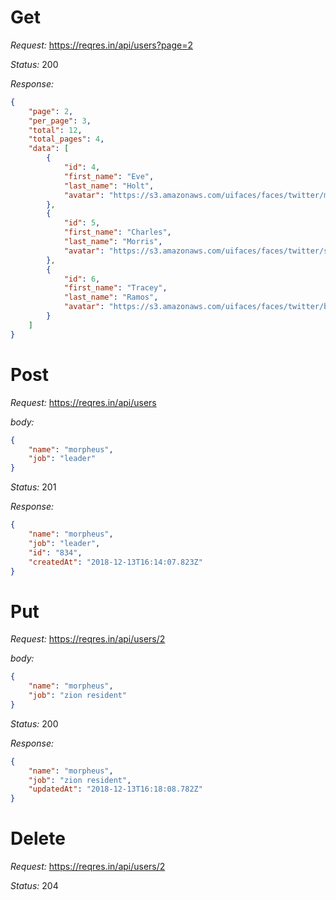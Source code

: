 # Get
*Request:* https://reqres.in/api/users?page=2    
   

*Status:* 200



*Response:*
```json
{
    "page": 2,
    "per_page": 3,
    "total": 12,
    "total_pages": 4,
    "data": [
        {
            "id": 4,
            "first_name": "Eve",
            "last_name": "Holt",
            "avatar": "https://s3.amazonaws.com/uifaces/faces/twitter/marcoramires/128.jpg"
        },
        {
            "id": 5,
            "first_name": "Charles",
            "last_name": "Morris",
            "avatar": "https://s3.amazonaws.com/uifaces/faces/twitter/stephenmoon/128.jpg"
        },
        {
            "id": 6,
            "first_name": "Tracey",
            "last_name": "Ramos",
            "avatar": "https://s3.amazonaws.com/uifaces/faces/twitter/bigmancho/128.jpg"
        }
    ]
}
```


# Post
*Request:* https://reqres.in/api/users  

*body:*
```json
{
    "name": "morpheus",
    "job": "leader"
}
```
   

*Status:* 201



*Response:*
```json
{
    "name": "morpheus",
    "job": "leader",
    "id": "834",
    "createdAt": "2018-12-13T16:14:07.823Z"
}
```


# Put
*Request:* https://reqres.in/api/users/2

*body:*
```json
{
    "name": "morpheus",
    "job": "zion resident"
}
```


   

*Status:* 200



*Response:*
```json
{
    "name": "morpheus",
    "job": "zion resident",
    "updatedAt": "2018-12-13T16:18:08.782Z"
}
```


# Delete

*Request:* https://reqres.in/api/users/2    

*Status:* 204



